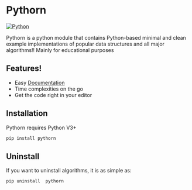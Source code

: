 # Pythorn

 [![Python](https://img.shields.io/badge/python-3.6-blue.svg)](https://www.python.org/downloads/release/python-360/)

Pythorn is a python module that contains Python-based minimal and clean example  implementations of popular data structures and all major algorithms!!
Mainly for educational purposes




## Features!

  - Easy [Documentation](https://pythorn.readthedocs.io/en/latest/)
  - Time complexities on the go
  - Get the code right in your editor



## Installation

Pythorn requires Python V3+

```sh
pip install pythorn
```

## Uninstall
If you want to uninstall algorithms, it is as simple as:

```sh
pip uninstall  pythorn
```
